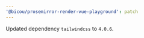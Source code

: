 ```yaml
---
'@bicou/prosemirror-render-vue-playground': patch
---
```


Updated dependency `tailwindcss` to `4.0.6`.
